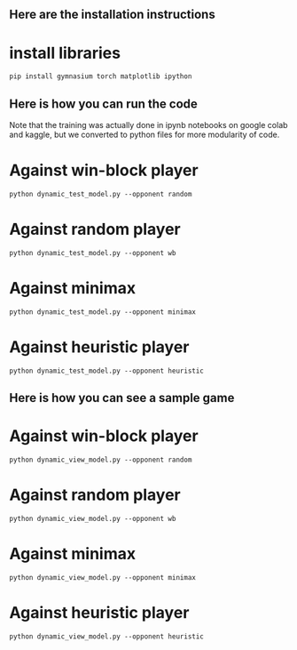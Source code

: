 ## Here are the installation instructions
# install libraries
```
pip install gymnasium torch matplotlib ipython
```



## Here is how you can run the code
Note that the training was actually done in ipynb notebooks on google colab and kaggle, but we converted to python files for more modularity of code.


# Against win-block player
```
python dynamic_test_model.py --opponent random
```
# Against random player
```
python dynamic_test_model.py --opponent wb
```
# Against minimax
```
python dynamic_test_model.py --opponent minimax
```
# Against heuristic player
```
python dynamic_test_model.py --opponent heuristic
```


## Here is how you can see a sample game

# Against win-block player
```
python dynamic_view_model.py --opponent random
```
# Against random player
```
python dynamic_view_model.py --opponent wb
```
# Against minimax
```
python dynamic_view_model.py --opponent minimax
```
# Against heuristic player
```
python dynamic_view_model.py --opponent heuristic
```